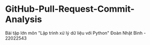# GitHub-Pull-Request-Commit-Analysis
Bài tập lớn môn "Lập trình xử lý dữ liệu với Python"
Đoàn Nhật Bình - 22022543
